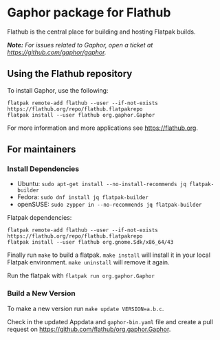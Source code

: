 # Gaphor package for Flathub

Flathub is the central place for building and hosting Flatpak builds.

***Note:*** *For issues related to Gaphor, open a ticket at https://github.com/gaphor/gaphor.*

## Using the Flathub repository

To install Gaphor, use the following:

```
flatpak remote-add flathub --user --if-not-exists https://flathub.org/repo/flathub.flatpakrepo
flatpak install --user flathub org.gaphor.Gaphor
```

For more information and more applications see https://flathub.org.

## For maintainers

### Install Dependencies

* Ubuntu: `sudo apt-get install --no-install-recommends jq flatpak-builder`
* Fedora: `sudo dnf install jq flatpak-builder`
* openSUSE: `sudo zypper in --no-recommends jq flatpak-builder`

Flatpak dependencies: 

```
flatpak remote-add flathub --user --if-not-exists https://flathub.org/repo/flathub.flatpakrepo
flatpak install --user flathub org.gnome.Sdk/x86_64/43
```

Finally run `make` to build a flatpak. `make install` will install it in your local Flatpak environment.
`make uninstall` will remove it again.

Run the flatpak with `flatpak run org.gaphor.Gaphor`

### Build a New Version

To make a new version run `make update VERSION=a.b.c`.

Check in the updated Appdata and `gaphor-bin.yaml` file and create a
pull request on https://github.com/flathub/org.gaphor.Gaphor.

